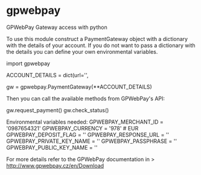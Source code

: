 # gpwebpay
GPWebPay Gateway access with python

To use this module construct a PaymentGateway object with a dictionary
with the details of your account. If you do not want to pass a dictionary
with the details you can define your own environmental variables.

import gpwebpay

ACCOUNT_DETAILS = dict(url='',

gw = gpwebpay.PaymentGateway(**ACCOUNT_DETAILS)

Then you can call the available methods from GPWebPay's API:

gw.request_payment()
gw.check_status()

Environmental variables needed:
GPWEBPAY_MERCHANT_ID = '0987654321'
GPWEBPAY_CURRENCY = '978'  # EUR
GPWEBPAY_DEPOSIT_FLAG = ''
GPWEBPAY_RESPONSE_URL = ''
GPWEBPAY_PRIVATE_KEY_NAME = ''
GPWEBPAY_PASSPHRASE = ''
GPWEBPAY_PUBLIC_KEY_NAME = ''


For more details refer to the GPWebPay documentation in > http://www.gpwebpay.cz/en/Download


